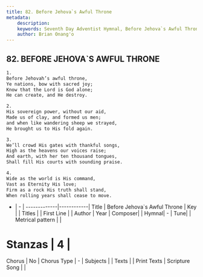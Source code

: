 ```yaml
---
title: 82. Before Jehova`s Awful Throne
metadata:
    description: 
    keywords: Seventh Day Adventist Hymnal, Before Jehova`s Awful Throne, , 
    author: Brian Onang'o
---
```



## 82. BEFORE JEHOVA`S AWFUL THRONE

```txt
1.
Before Jehovah’s awful throne,
Ye nations, bow with sacred joy;
Know that the Lord is God alone;
He can create, and He destroy.

2.
His sovereign power, without our aid,
Made us of clay, and formed us men;
and when like wandering sheep we strayed,
He brought us to His fold again.

3.
We’ll crowd His gates with thankful songs,
High as the heavens our voices raise;
And earth, with her ten thousand tongues,
Shall fill His courts with sounding praise.

4.
Wide as the world is His command,
Vast as Eternity His love;
Firm as a rock His truth shall stand,
When rolling years shall cease to move.
```

- |   -  |
-------------|------------|
Title | Before Jehova`s Awful Throne |
Key |  |
Titles |  |
First Line |  |
Author | 
Year | 
Composer|  |
Hymnal|  - |
Tune|  |
Metrical pattern | |
# Stanzas | 4 |
Chorus | No |
Chorus Type | - |
Subjects |  |
Texts |  |
Print Texts | 
Scripture Song |  |
  

